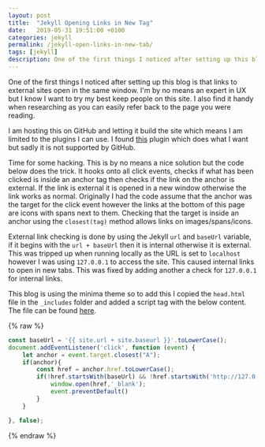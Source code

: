 ```yaml
---
layout: post
title:  "Jekyll Opening Links in New Tag"
date:   2019-05-31 19:51:00 +0100
categories: jekyll
permalink: /jekyll-open-links-in-new-tab/
tags: [jekyll]
description: One of the first things I noticed after setting up this blog is that links to external sites open in the same window. 
---
```


One of the first things I noticed after setting up this blog is that links to external sites open in the same window. 
I'm by no means an expert in UX but I know I want to try my best keep people on this site. 
I also find it handy when researching as you can easily refer back to the page you were reading.

I am hosting this on GitHub and letting it build the site which means I am limited to the plugins I can use. 
I found [this](https://keith-mifsud.me/projects/jekyll-target-blank) plugin which does what I want but sadly it is not supported by GitHub. 

Time for some hacking. This is by no means a nice solution but the code below does the trick. 
It hooks onto all click events, checks if what has been clicked is inside an anchor tag then checks if the link on the anchor is external. 
If the link is external it is opened in a new window otherwise the link works as normal. 
Originally I had the code assume that the anchor was the target for the click event however the links at the bottom of this page are icons with spans next to them.
Checking that the target is inside an anchor using the `closest(tag)` method allows links on images/spans/icons.

External link checking is done by using the Jekyll `url` and `baseUrl` variable, if it begins with the `url + baseUrl` then it is internal otherwise it is external. 
This was tripped up when running locally as the URL is set to `localhost` however I was using `127.0.0.1` to access the site. 
This caused internal links to open in new tabs. This was fixed by adding another a check for `127.0.0.1` for internal links.

This blog is using the minima theme so to add this I copied the `head.html` file in the `_includes` folder and added a script tag with the below content.
The file can be found [here](https://github.com/jekyll/minima/blob/master/_includes/head.html).

{% raw %}
```javascript
const baseUrl = '{{ site.url + site.baseurl }}'.toLowerCase();
document.addEventListener('click', function (event) {
    let anchor = event.target.closest("A");
    if(anchor){
        const href = anchor.href.toLowerCase();
        if(!href.startsWith(baseUrl) && !href.startsWith('http://127.0.0.1')){
            window.open(href,'_blank');
            event.preventDefault()
        }
    }

}, false);
```
{% endraw %}